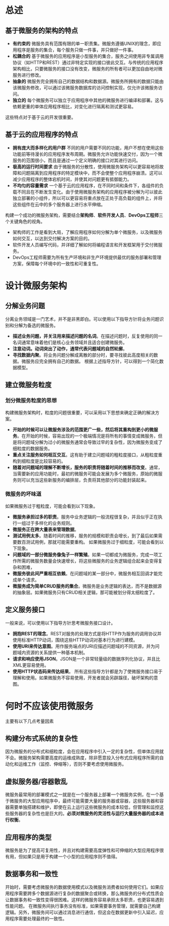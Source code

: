 # 总述
## 基于微服务的架构的特点
- **有约束的** 微服务具有范围有限的单一职责集。微服务遵循UNIX的理念，即应用程序是服务的集合，每个服务只做一件事，并只做好一件事。
- **松耦合的** 基于微服务的应用程序是小型服务的集合，服务之间使用非专属调用协议（如HTTP和REST）通过非特定实现的接口彼此交互。与传统的应用程序架构相比，只要微服务的接口没有改变，微服务的所有者可以更加自由地对微服务进行修改。
- **抽象的** 微服务完全拥有自己的数据结构和数据源。微服务所拥有的数据只能由该微服务修改，可以通过该微服务数据库的访问控制实现，仅允许该微服务访问。
- **独立的** 每个微服务可以独立于应用程序中其他的微服务进行编译和部署。这与依赖更重的单体应用程序相比，对变化进行隔离和测试更容易。

这些特点对于基于云的开发很重要。
## 基于云的应用程序的特点
- **拥有庞大而多样化的用户群** 不同的用户需要不同的功能，用户不想在使用这些功能前等待漫长的应用程序发布周期。微服务允许功能快速交付，因为一个微服务的范围很小，而且是通过一个定义明确的接口对其进行访问。
- **极高的运行时间要求** 由于微服务的分散性，使用微服务架构可以更容易地将故障和问题隔离到应用程序的特定模块中，而不会使整个应用程序崩溃。这可以减少应用程序的整体宕机时间，并使其对问题更有抵御能力。
- **不均匀的容量需求** 一个基于云的应用程序，在不同时间和条件下，各组件的负载不同且在不断发生变化。由于使用微服务架构的应用程序被分解为可以彼此独立部署的小组件，所以可以更容易将重点放在正处于高负载的组件上，并将这些组件在云中的多个服务器上进行水平伸缩。

构建一个成功的微服务架构，需要结合**架构师**、**软件开发人员**、**DevOps工程师**三个关键角色的视角。
- 架构师的工作是看到大局，了解应用程序如何分解为单个微服务，以及微服务如何交互，以达到交付解决方案的目的。
- 软件开发人员编写代码，并详细了解如何将编程语言和开发框架用于交付微服务。
- DevOps工程师需要为所有生产环境和非生产环境提供最优的服务部署和管理方案，保障每个环境中的一致性和可重复性。

# 设计微服务架构
## 分解业务问题
分离业务领域是一门艺术，并不是非黑即白。可以使用以下指导方针将业务问题识别和分解为备选的微服务。
- **描述业务问题，并关注用来描述问题的名词**。在描述问题时，反复使用的同一名词通常意味着他们是核心业务领域并且适合创建微服务。
- **注意动词。动词突出了动作，通常代表问题域的自然轮廓**。
- **寻找数据内聚**。将业务问题分解成离散的部分时，要寻找彼此高度相关的数据。微服务应完全拥有自己的数据。
根据上述指导方针，可以得到一个简化数据模型。
## 建立微服务粒度
### 划分微服务粒度的思想
构建微服务架构时，粒度的问题很重要，可以采用以下思想来确定正确的解决方案。
- **开始的时候可以让微服务涉及的范围更广一些，然后将其重构到更小的微服务**。在开始的时候，容易出现的一个极端情况是将所有的事情变成微服务，但是将问题域分解为过小的微服务通常会导致过早的复杂性，因为微服务变成了细粒度的数据服务。
- **重点关注服务如何相互交互**。这有助于建立问题域的粗粒度接口，从粗粒度重构到细粒度是比较容易的。
- **随着对问题域的理解不断增长，服务的职责将随着时间的推移而改变**。通常，当需要新的应用功能时，最初的微服务可能会发展为多个微服务，原始的微服务则可以充当这些新服务的编排层，负责将其他部分的功能封装起来。
### 微服务的坏味道
如果微服务过于粗粒度，可能会看到以下现象。
- **微服务承担过多的职责**。服务中业务逻辑的一般流程很复杂，并且似乎正在执行一组过于多样化的业务规则。
- **微服务正在跨大量表来管理数据**。
- **测试用例太多**。随着时间的推移，服务的规模和职责会增长，到了最后如果需要数百测试用例，那就可能需要重构。
如果微服务过于细粒度，可能会看到以下现象。
- **问题域的一部分微服务像兔子一样繁殖**。如果一切都成为微服务，完成一项工作所需的微服务数量会快速增长，将这些微服务的业务逻辑组合起来会变得复杂和困难，
- **微服务彼此间严重相互依赖**。在问题域的某一部分中，微服务相互回调才能完成单个请求。
- **微服务成为简单CRUD服务的集合**。微服务是业务逻辑的表达，而不是数据源的抽象层。如果微服务只有CRUD相关逻辑，那可能被划分得太细粒度了。
## 定义服务接口
一般来说，可以使用以下指导方针思考微服务接口设计。
- **拥抱REST的理念**。REST对服务的处理方式是将HTTP作为服务的调用协议并使用标准HTTP动词，围绕这些HTTP动词对基本行为进行建模。
- **使用URI来传达意图**。用作服务端点的URI应描述问题域的不同资源，并为问题域内资源的关系提供一种基本机制。
- **请求和响应使用JSON**。JSON是一个非常轻量级的数据序列化协议，并且比XML更容易使用。
- **使用HTTP状态码来传达结果**。
所有这些指导方针都是为了使微服务接口易于理解和使用。如果微服务不容易使用，开发者就会另辟蹊径，破坏架构的意图。

# 何时不应该使用微服务
主要有以下几点考量因素
## 构建分布式系统的复杂性
因为微服务的分布式和细粒度，会在应用程序中引入一定的复杂性，但单体应用就不会。微服务架构需要高度的运维成熟度，除非愿意投入分布式应用程序所需的自动化和运维工作（监控、伸缩等），否则不要考虑使用微服务。
## 虚拟服务器/容器散乱
微服务最常用的部署模式之一就是在一个服务器上部署一个微服务实例，在一个基于微服务的大型应用程序中，最终可能需要大量的服务器或容器，这些服务器和容器需要单独搭建和维护，即使在云上运行这些微服务的成本较低，但管理和监控这些服务器的复杂性也是巨大的。**必须对微服务的灵活性与运行大量服务器的成本进行权衡**。
## 应用程序的类型
微服务是为了提高可复用性，并且对构建需要高度弹性和可伸缩的大型应用程序很有用，但如果只是用于构建一个小型的应用程序则不值得。
## 数据事务和一致性
开始时，需要考虑微服务的数据使用模式以及微服务消费者如何使用它们。如果应用程序需要跨多个数据源进行复杂的数据聚合或转换，那么微服务的分布式性质会让数据事务和一致性变得很困难。这样的微服务容易承担太多职责，也更容易遇到性能问题。
在微服务间执行事务没有标准，如果需要事务管理，就需要自己构建逻辑。另外，微服务间可以通过消息进行通信，但这会在数据更新中引入延迟，应用程序需要处理最终的一致性。